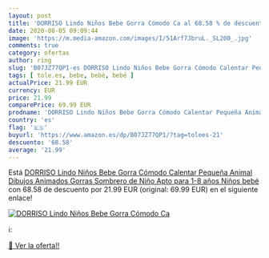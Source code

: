 ```yaml
---
layout: post
title: 'DORRISO Lindo Niños Bebe Gorra Cómodo Ca al 68.58 % de descuento'
date: 2020-08-05 09:09:44
image: 'https://m.media-amazon.com/images/I/51Arf7JbruL._SL200_.jpg'
comments: true
category: ofertas
author: ring
slug: 'B07JZ77QP1-es DORRISO Lindo Niños Bebe Gorra Cómodo Calentar Pequeña...'
tags: [ tole.es, bebe, bebé, bebé ]
actualPrice: 21.99 EUR
currency: EUR
price: 21.99
comparePrice: 69.99 EUR
prodname: 'DORRISO Lindo Niños Bebe Gorra Cómodo Calentar Pequeña Animal Dibujos Animados Gorras Sombrero de Niño Apto para 1-8 años Niños bebé'
country: 'es'
flag: '🇪🇸'
buyurl: 'https://www.amazon.es/dp/B07JZ77QP1/?tag=tolees-21'
descuento: '68.58'
average: '21.99'
---
```


Está [DORRISO Lindo Niños Bebe Gorra Cómodo Calentar Pequeña Animal Dibujos Animados Gorras Sombrero de Niño Apto para 1-8 años Niños bebé](https://www.amazon.es/dp/B07JZ77QP1/?tag=tolees-21) con 68.58 de descuento por 21.99 EUR (original: 69.99 EUR) en el siguiente enlace!

[![DORRISO Lindo Niños Bebe Gorra Cómodo Ca](https://m.media-amazon.com/images/I/51Arf7JbruL._SL200_.jpg)](https://www.amazon.es/dp/B07JZ77QP1/?tag=tolees-21)

ℹ️:


[🛒 Ver la oferta!!](https://www.amazon.es/dp/B07JZ77QP1/?tag=tolees-21)
